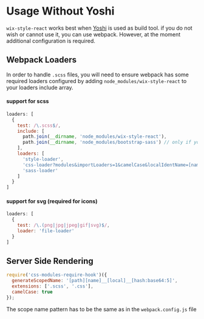 # Usage Without Yoshi

`wix-style-react` works best when [Yoshi](https://github.com/wix/yoshi) is used as build tool.
if you do not wish or cannot use it, you can use webpack. However, at the moment additional configuration is required.

## Webpack Loaders

In order to handle `.scss` files, you will need to
ensure webpack has some required loaders configured by adding
`node_modules/wix-style-react` to your loaders include array.

#### support for scss

```js
loaders: [
  {
    test: /\.scss$/,
    include: [
      path.join(__dirname, 'node_modules/wix-style-react'),
      path.join(__dirname, 'node_modules/bootstrap-sass') // only if you use Grid component
    ],
    loaders: [
      'style-loader',
      'css-loader?modules&importLoaders=1&camelCase&localIdentName=[name]__[local]___[hash:base64:5]',
      'sass-loader'
    ]
  }
]
```

#### support for svg (required for icons)
```js
loaders: [
  {
    test: /\.(png|jpg|jpeg|gif|svg)$/,
    loader: 'file-loader'
  }
]
```

## Server Side Rendering

```js
require('css-modules-require-hook')({
  generateScopedName: '[path][name]__[local]__[hash:base64:5]',
  extensions: ['.scss', '.css'],
  camelCase: true
});
```

The scope name pattern has to be the same as in the `webpack.config.js` file
